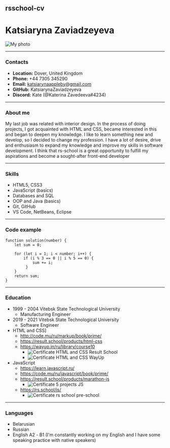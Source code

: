 ## rsschool-cv
# Katsiaryna Zaviadzeyeva
![My photo](img/my_photo.jpg)
***
### Contacts
+ **Location:** Dover, United Kingdom
+ **Phone:** +44 7305 345290
+ **Email:** katsiarynaappleby@gmail.com
+ **GitHub:** KatsiarynaZaviadzeyeva
+ **Discord:** Kate (@Katerina Zavedeeva#4234)
***
### About me
My last job was related with interior design. In the process of doing projects, I got acquainted with HTML and CSS, became interested in this and began to deepen my knowledge. I like to learn something new and develop, so I decided to change my profession. I have a lot of desire, drive and enthusiasm to expand my knowledge and improve my skills in software development. I think that rs-school is a great opportunity to fulfill my aspirations and become a sought-after front-end developer
***
### Skills
+ HTML5, CSS3
+ JavaScript (basics)
+ Databases and SQL
+ OOP and Java (basics)
+ Git, GitHub
+ VS Code, NetBeans, Eclipse
***
### Code example
```
function solution(number) {
    let sum = 0;

    for (let i = 1; i < number; i++) {
        if (i % 3 == 0 || i % 5 == 0) {
            sum += i;
         }
    }
    return sum;
}
```
***
### Education
+ 1999 - 2004 Vitebsk State Technological University
    - Manufacturing Engineer
+ 2019 - 2021 Vitebsk State Technological University
    - Software Engineer   
+ HTML and CSS] 
    - http://code.mu/ru/markup/book/prime/
    - https://result.school/products/html-css
    - https://wayup.in/ru/library/course10
      - ![Certificate HTML and CSS Result School](img/Certificate_HTML_and_CSS.png) 
      - ![Certificate HTML and CSS WayUp](img/Certificate_wayup.png)
+ JavaScript 
    - https://learn.javascript.ru/
    - https://code.mu/ru/javascript/book/prime/
    - https://result.school/products/marathon-js
      - ![Certificate 5 projects JS](img/Certificate_5_projects_JS.png)
    - https://rs.school/js/
      - ![Certificate rs school pre-school](img/Certificate_rs_school_pre-school.png)  
***
### Languages
+ Belarusian
+ Russian
+ English А2 - B1 (I'm constantly working on my English and I have some speaking practice with native speakers)